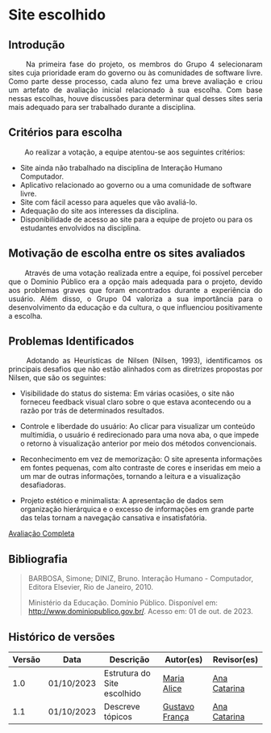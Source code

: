 # Site escolhido

## Introdução

<p style="text-align: justify;">&emsp;&emsp;
Na primeira fase do projeto, os membros do Grupo 4 selecionaram sites cuja prioridade eram do governo ou às comunidades de software livre. Como parte desse processo, cada aluno fez uma breve avaliação e criou um artefato de avaliação inicial relacionado à sua escolha. Com base nessas escolhas, houve discussões para determinar qual desses sites seria mais adequado para ser trabalhado durante a disciplina.
</p>

## Critérios para escolha

<p style="text-align: justify;">&emsp;&emsp;
Ao realizar a votação, a equipe atentou-se aos seguintes critérios:
</p>

- Site ainda não trabalhado na disciplina de Interação Humano Computador.
- Aplicativo relacionado ao governo ou a uma comunidade de software livre.
- Site com fácil acesso para aqueles que vão avaliá-lo.
- Adequação do site aos interesses da disciplina.
- Disponibilidade de acesso ao site para a equipe de projeto ou para os estudantes envolvidos na disciplina.

## Motivação de escolha entre os sites avaliados

<p style="text-align: justify;">&emsp;&emsp;
Através de uma votação realizada entre a equipe, foi possível perceber que o Domínio Público era a opção mais adequada para o projeto, devido aos problemas graves que foram encontrados durante a experiência do usuário. Além disso, o Grupo 04 valoriza a sua importância para o desenvolvimento da educação e da cultura, o que influenciou positivamente a escolha.
</p>

## Problemas Identificados

<p style="text-align: justify;">&emsp;&emsp;
Adotando as Heurísticas de Nilsen (Nilsen, 1993), identificamos os principais desafios que não estão alinhados com as diretrizes propostas por Nilsen, que são os seguintes:
</p>

- Visibilidade do status do sistema: Em várias ocasiões, o site não forneceu feedback visual claro sobre o que estava acontecendo ou a razão por trás de determinados resultados.

- Controle e liberdade do usuário: Ao clicar para visualizar um conteúdo multimídia, o usuário é redirecionado para uma nova aba, o que impede o retorno à visualização anterior por meio dos métodos convencionais.

- Reconhecimento em vez de memorização: O site apresenta informações em fontes pequenas, com alto contraste de cores e inseridas em meio a um mar de outras informações, tornando a leitura e a visualização desafiadoras.

- Projeto estético e minimalista: A apresentação de dados sem organização hierárquica e o excesso de informações em grande parte das telas tornam a navegação cansativa e insatisfatória.

[Avaliação Completa](../assets/avaliacoes/DominioPublico.pdf)

<!-- [Vídeo da avaliação de usabilidade](https://unbbr-my.sharepoint.com/personal/211063210_aluno_unb_br/_layouts/15/stream.aspx?id=%2Fpersonal%2F211063210%5Faluno%5Funb%5Fbr%2FDocuments%2FEngenharia%20de%20Software%2F5%C2%B0%20Semestre%2FIHC%20%2D%20Intera%C3%A7%C3%A3o%20Humano%20Computador%2FListas%20de%20exerc%C3%ADcios%2FAvalia%C3%A7%C3%A3o%20Individual%2FV%C3%ADdeo%20da%20avalia%C3%A7%C3%A3o%20individual%20%2D%20Dom%C3%ADnio%20P%C3%BAblico%2Emp4&nav=eyJyZWZlcnJhbEluZm8iOnsicmVmZXJyYWxBcHAiOiJPbmVEcml2ZUZvckJ1c2luZXNzIiwicmVmZXJyYWxBcHBQbGF0Zm9ybSI6IldlYiIsInJlZmVycmFsTW9kZSI6InZpZXciLCJyZWZlcnJhbFZpZXciOiJNeUZpbGVzTGlua0RpcmVjdCJ9fQ&nav=eyJyZWZlcnJhbEluZm8iOnsicmVmZXJyYWxBcHAiOiJPbmVEcml2ZUZvckJ1c2luZXNzIiwicmVmZXJyYWxBcHBQbGF0Zm9ybSI6IldlYiIsInJlZmVycmFsTW9kZSI6InZpZXciLCJyZWZlcnJhbFZpZXciOiJNeUZpbGVzTGlua0RpcmVjdCJ9fQ&ga=1) -->

## Bibliografia

> BARBOSA, Simone; DINIZ, Bruno. Interação Humano - Computador, Editora Elsevier, Rio de Janeiro, 2010.
>
> Ministério da Educação. Domínio Público. Disponível em: http://www.dominiopublico.gov.br/. Acesso em: 01 de out. de 2023.

## Histórico de versões

| Versão | Data       | Descrição                   | Autor(es)                                       | Revisor(es)                                    |
| ------ | ---------- | --------------------------- | ----------------------------------------------- | ---------------------------------------------- |
| 1.0    | 01/10/2023 | Estrutura do Site escolhido | [Maria Alice](https://github.com/Maliz30)       | [Ana Catarina](https://github.com/an4catarina) |
| 1.1    | 01/10/2023 | Descreve tópicos            | [Gustavo França](https://github.com/gustavofbs) | [Ana Catarina](https://github.com/an4catarina) |
